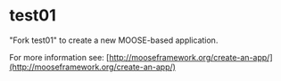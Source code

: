 test01
=====

"Fork test01" to create a new MOOSE-based application.

For more information see: [http://mooseframework.org/create-an-app/](http://mooseframework.org/create-an-app/)

